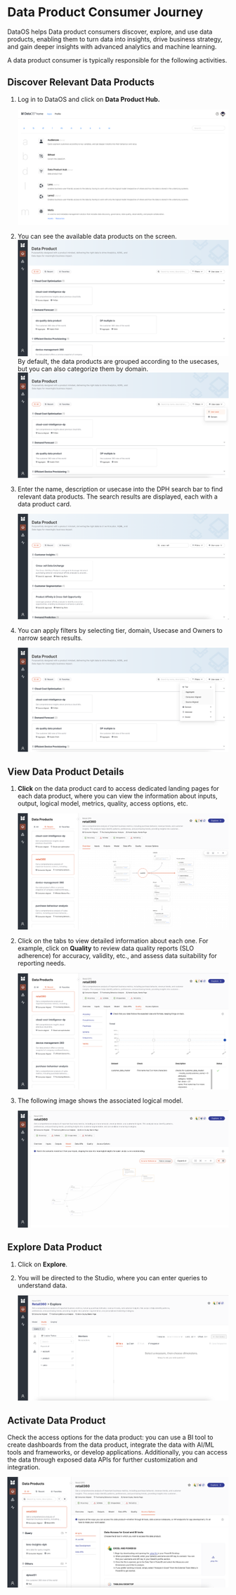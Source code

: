 # Data Product Consumer Journey

DataOS helps Data product consumers discover, explore, and use data products, enabling them to turn data into insights, drive business strategy, and gain deeper insights with advanced analytics and machine learning.

A data product consumer is typically responsible for the following activities.

## Discover Relevant Data Products

1. Log in to DataOS and click on **Data Product Hub.**

    ![dataos_home_dph.png](/getting_started/data_product_consumer/dataos__home.png)

2. You can see the available data products on the screen. 
    ![dph.png](/getting_started/data_product_consumer/dph2.png)
    By default, the data products are grouped according to the usecases, but you can also categorize them by domain.
    ![dph.png](/getting_started/data_product_consumer/arrange_by_domain.png)

3. Enter the name, description or usecase into the DPH search bar to find relevant data products. The search results are displayed, each with a data product card.

    ![dp_search.png](/getting_started/data_product_consumer/dph_search.png)

4. You can apply filters by selecting tier, domain, Usecase and Owners to narrow search results.

    ![dp_filters.png](/getting_started/data_product_consumer/dph_filter.png)

## View Data Product Details

1. **Click** on the data product card to access dedicated landing pages for each data product, where you can view the information about inputs, output, logical model, metrics, quality, access options, etc.
    
    ![dp_details.png](/getting_started/data_product_consumer/dp_overview.png)
    
2. Click on the tabs to view detailed information about each one. For example, click on **Quality** to review data quality reports (SLO adherence) for accuracy, validity, etc., and assess data suitability for reporting needs.
    
    ![dp_quality.png](/getting_started/data_product_consumer/dp_quality.png) 

3. The following image shows the associated logical model. 
    
    ![dp_model.png](/getting_started/data_product_consumer/dp_model.png)

## Explore Data Product 

1. Click on **Explore**.

2. You will be directed to the Studio, where you can enter queries to understand data.
    
    ![dp_explore.png](/getting_started/data_product_consumer/dp_explore.png)

## Activate Data Product
    
Check the access options for the data product: you can use a BI tool to create dashboards from the data product, integrate the data with AI/ML tools and frameworks, or develop applications. Additionally, you can access the data through exposed data APIs for further customization and integration.

![dp_access.png](/getting_started/data_product_consumer/dp_access_options.png)